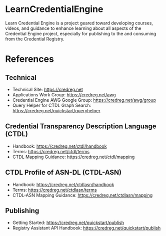 # LearnCredentialEngine
Learn Credential Engine is a project geared toward developing courses, videos, and guidance to enhance learning about all aspects of the Credential Engine project, especially for publishing to the and consuming from the Credential Registry.

# References
## Technical
- Technical Site: https://credreg.net
- Applications Work Group: https://credreg.net/awg
- Credential Engine AWG Google Group: https://credreg.net/awg/group
- Query Helper for CTDL Graph Search: https://credreg.net/quickstart/queryhelper

## Credential Transparency Description Language (CTDL)
- Handbook: https://credreg.net/ctdl/handbook
- Terms: https://credreg.net/ctdl/terms
- CTDL Mapping Guidance: https://credreg.net/ctdl/mapping

## CTDL Profile of ASN-DL (CTDL-ASN)
- Handbook: https://credreg.net/ctdlasn/handbook
- Terms: https://credreg.net/ctdlasn/terms
- CTDL-ASN Mapping Guidance: https://credreg.net/ctdlasn/mapping

## Publishing
- Getting Started: https://credreg.net/quickstart/publish
- Registry Assistant API Handbook: https://credreg.net/quickstart/publish

